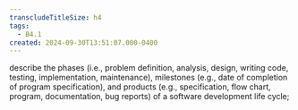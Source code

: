 ```yaml
---
transcludeTitleSize: h4
tags:
  - B4.1
created: 2024-09-30T13:51:07.000-0400
---
```

describe the phases (i.e., problem definition, analysis, design, writing code, testing, implementation, maintenance), milestones (e.g., date of completion of program specification), and products (e.g., specification, flow chart, program, documentation, bug reports) of a software development life cycle;